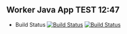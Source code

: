 ## Worker Java App TEST 12:47
  * Build Status
[![Build Status](http://35.197.102.152:8080/buildStatus/icon?job=job-01)](http://35.197.102.152:8080/job/job-01/)
[![Build Status](http://35.197.102.152:8080/buildStatus/icon?job=job-02&subject=UnitTest)](http://35.197.102.152:8080/job/job-02/)

